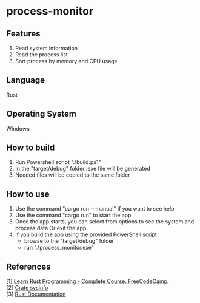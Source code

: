 # process-monitor

## Features
1. Read system information
2. Read the process list
3. Sort process by memory and CPU usage

## Language
Rust

## Operating System
Windows

## How to build
1. Run Powershell script ".\build.ps1"
2. In the "target/debug" folder .exe file will be generated
3. Needed files will be copied to the same folder

## How to use
1. Use the command "cargo run --manual" if you want to see help
2. Use the command "cargo run" to start the app
3. Once the app starts, you can select from options to see the system and process data Or exit the app
4. If you build the app using the provided PowerShell script<br>
   - browse to the "target/debug" folder<br>
   - run ".\process_monitor.exe"
## References
[1] [Learn Rust Programming - Complete Course. FreeCodeCamp.](https://www.youtube.com/watch?v=BpPEoZW5IiY)<br>
[2] [Crate sysinfo](https://docs.rs/sysinfo/latest/sysinfo/)<br>
[3] [Rust Documentation](https://doc.rust-lang.org/book/title-page.html)<br>
